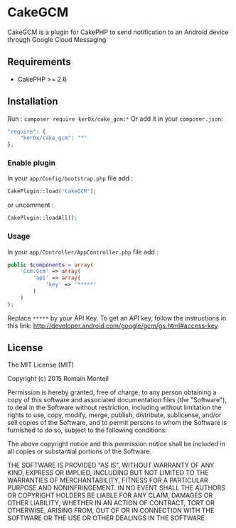 # CakeGCM

CakeGCM is a plugin for CakePHP to send notification to an Android device through Google Cloud Messaging

## Requirements

* CakePHP >= 2.6

## Installation
Run : `composer require ker0x/cake_gcm:*`
Or add it in your `composer.json`:
``` php
"require": {
    "ker0x/cake_gcm": "*"
},
```

### Enable plugin
In your `app/Config/bootstrap.php` file add :
```php
CakePlugin::load('CakeGCM');
```
or uncomment :
```php
CakePlugin::loadAll();
```
### Usage
In your `app/Controller/AppController.php` file add :
```php
public $components = array(
    'Gcm.Gcm' => array(
        'api' => array(
            'key' => '*****'
        )
    )
);
```
Replace `*****` by your API Key.
To get an API key, follow the instructions in this link: http://developer.android.com/google/gcm/gs.html#access-key

## License

The MIT License (MIT)

Copyright (c) 2015 Romain Monteil

Permission is hereby granted, free of charge, to any person obtaining a copy
of this software and associated documentation files (the "Software"), to deal
in the Software without restriction, including without limitation the rights
to use, copy, modify, merge, publish, distribute, sublicense, and/or sell
copies of the Software, and to permit persons to whom the Software is
furnished to do so, subject to the following conditions:

The above copyright notice and this permission notice shall be included in all
copies or substantial portions of the Software.

THE SOFTWARE IS PROVIDED "AS IS", WITHOUT WARRANTY OF ANY KIND, EXPRESS OR
IMPLIED, INCLUDING BUT NOT LIMITED TO THE WARRANTIES OF MERCHANTABILITY,
FITNESS FOR A PARTICULAR PURPOSE AND NONINFRINGEMENT. IN NO EVENT SHALL THE
AUTHORS OR COPYRIGHT HOLDERS BE LIABLE FOR ANY CLAIM, DAMAGES OR OTHER
LIABILITY, WHETHER IN AN ACTION OF CONTRACT, TORT OR OTHERWISE, ARISING FROM,
OUT OF OR IN CONNECTION WITH THE SOFTWARE OR THE USE OR OTHER DEALINGS IN THE
SOFTWARE.
